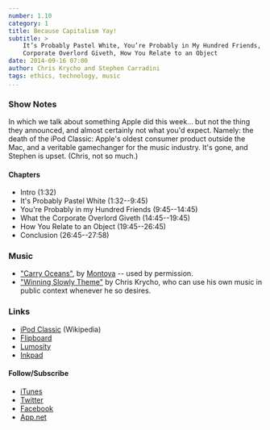 ```yaml
---
number: 1.10
category: 1
title: Because Capitalism Yay!
subtitle: >
    It’s Probably Pastel White, You’re Probably in My Hundred Friends, What the
    Corporate Overlord Giveth, How You Relate to an Object
date: 2014-09-16 07:00
author: Chris Krycho and Stephen Carradini
tags: ethics, technology, music
...
```


### Show Notes

In which we talk about something Apple did this week... but not the thing they
announced, and almost certainly not what you'd expect. Namely: the death of the
iPod Classic: Apple's oldest consumer product outside the Mac, and a veritable
gamechanger for the music industry. It's gone, and Stephen is upset. (Chris, not
so much.)

#### Chapters

  - Intro (1:32)
  - It's Probably Pastel White (1:32--9:45)
  - You're Probably in my Hundred Friends (9:45--14:45)
  - What the Corporate Overlord Giveth (14:45--19:45)
  - How You Relate to an Object (19:45--26:45)
  - Conclusion (26:45--27:58)

### Music

  - ["Carry Oceans"](//soundcloud.com/yomontoya/carry-oceans), by
    [Montoya](//yomontoya.com) -- used by permission.
  - ["Winning Slowly Theme"](//soundcloud.com/chriskrycho/winning-slowly)
    by Chris Krycho, who can use his own music in public context whenever he so
    desires.

### Links

  - [iPod Classic](//en.wikipedia.org/wiki/IPod_Classic) (Wikipedia)
  - [Flipboard](//flipboard.com)
  - [Lumosity](//www.lumosity.com)
  - [Inkpad](//www.inkpadnotepad.com)

#### Follow/Subscribe

  - [iTunes](//itunes.apple.com/us/podcast/winning-slowly/id807603957?mt=2)
  - [Twitter](//twitter.com/winningslowly)
  - [Facebook](//www.facebook.com/winningslowlypodcast)
  - [App.net](//alpha.app.net/winningslowly)
